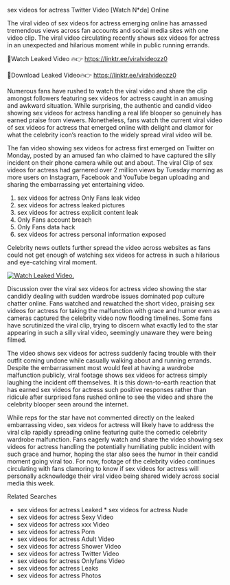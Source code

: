 ﻿sex videos for actress Twitter Video [Watch N*de] Online

The viral video of ﻿sex videos for actress emerging online has amassed tremendous views across fan accounts and social media sites with one video clip. The viral video circulating recently shows ﻿sex videos for actress in an unexpected and hilarious moment while in public running errands. 

🔴Watch Leaked Video 🔥👉  https://linktr.ee/viralvideozz0 

🔴Download Leaked Video🔥👉  https://linktr.ee/viralvideozz0 

Numerous fans have rushed to watch the viral video and share the clip amongst followers featuring ﻿sex videos for actress caught in an amusing and awkward situation. While surprising, the authentic and candid video showing ﻿sex videos for actress handling a real life blooper so genuinely has earned praise from viewers. Nonetheless, fans watch the current viral video of ﻿sex videos for actress that emerged online with delight and clamor for what the celebrity icon’s reaction to the widely spread viral video will be.

The fan video showing ﻿sex videos for actress first emerged on Twitter on Monday, posted by an amused fan who claimed to have captured the silly incident on their phone camera while out and about. The viral Clip of ﻿sex videos for actress had garnered over 2 million views by Tuesday morning as more users on Instagram, Facebook and YouTube began uploading and sharing the embarrassing yet entertaining video. 

1. ﻿sex videos for actress Only Fans leak video
2. ﻿sex videos for actress leaked pictures
3. ﻿sex videos for actress explicit content leak
4. Only Fans account breach
5. Only Fans data hack
6. ﻿sex videos for actress personal information exposed

Celebrity news outlets further spread the video across websites as fans could not get enough of watching ﻿sex videos for actress in such a hilarious and eye-catching viral moment. 

[![Watch Leaked Video.](https://miro.medium.com/v2/resize:fit:828/format:webp/1*cilzJN44JGOrTw9NJCrNHA.gif "Watch Leaked Video")](https://linktr.ee/viralvideozz0)

Discussion over the viral ﻿sex videos for actress video showing the star candidly dealing with sudden wardrobe issues dominated pop culture chatter online. Fans watched and rewatched the short video, praising ﻿sex videos for actress for taking the malfunction with grace and humor even as cameras captured the celebrity video now flooding timelines. Some fans have scrutinized the viral clip, trying to discern what exactly led to the star appearing in such a silly viral video, seemingly unaware they were being filmed.

The video shows ﻿sex videos for actress suddenly facing trouble with their outfit coming undone while casually walking about and running errands. Despite the embarrassment most would feel at having a wardrobe malfunction publicly, viral footage shows ﻿sex videos for actress simply laughing the incident off themselves. It is this down-to-earth reaction that has earned ﻿sex videos for actress such positive responses rather than ridicule after surprised fans rushed online to see the video and share the celebrity blooper seen around the internet.  

While reps for the star have not commented directly on the leaked embarrassing video, ﻿sex videos for actress will likely have to address the viral clip rapidly spreading online featuring quite the comedic celebrity wardrobe malfunction. Fans eagerly watch and share the video showing ﻿sex videos for actress handling the potentially humiliating public incident with such grace and humor, hoping the star also sees the humor in their candid moment going viral too. For now, footage of the celebrity video continues circulating with fans clamoring to know if ﻿sex videos for actress will personally acknowledge their viral video being shared widely across social media this week.

Related Searches
* ﻿sex videos for actress Leaked
﻿* sex videos for actress Nude
* ﻿sex videos for actress Sexy Video
* ﻿sex videos for actress xxx Video
* ﻿sex videos for actress Porn
* ﻿sex videos for actress Adult Video
* ﻿sex videos for actress Shower Video
* ﻿sex videos for actress Twitter Video
* ﻿sex videos for actress Onlyfans Video
* ﻿sex videos for actress Leaks
* ﻿sex videos for actress Photos